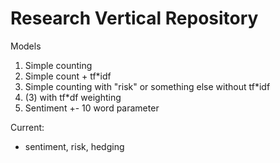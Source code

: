 # Research Vertical Repository

Models
1. Simple counting
2. Simple count + tf*idf
3. Simple counting with "risk" or something else without tf*idf
4. (3) with tf*df weighting
5. Sentiment +- 10 word parameter



Current:
- sentiment, risk, hedging